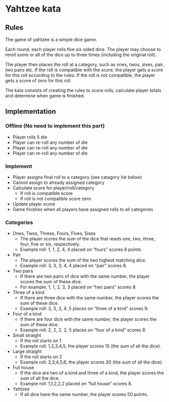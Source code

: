 # Yahtzee kata

## Rules

The game of yahtzee is a simple dice game.

Each round, each player rolls five six sided dice.
The player may choose to reroll some or all of the dice up to three times (including the original roll).

The player then places the roll at a category, such as ones, twos, sixes, pair, two pairs etc.
If the roll is compatible with the score, the player gets a score for this roll according to the rules.
If the roll is not compatible, the player gets a score of zero for this roll.

The kata consists of creating the rules to score rolls, calculate player totals and determine when game is finished.

## Implementation

### Offline (No need to implement this part)

- Player rolls 5 die
- Player can re-roll any number of die
- Player can re-roll any number of die
- Player can re-roll any number of die

### Implement

- Player assigns final roll to a category (see catagory list below)
- Cannot assign to already assigned category
- Calculate score for player/roll/category
  - If roll is compatible score
  - If roll is not compatible score zero
- Update player score
- Game finishes when all players have assigned rolls to all categories

### Categories

- Ones, Twos, Threes, Fours, Fives, Sixes
  - The player scores the sum of the dice that reads one, two, three, four, five or six, respectively.
  - Example roll: 1, 1, 2, 4, 4 placed on “fours” scores 8 points.
- Pair
  - The player scores the sum of the two highest matching dice.
  - Example roll: 3, 3, 3, 4, 4 placed on “pair” scores 8.
- Two pairs
  - If there are two pairs of dice with the same number, the player scores the sum of these dice.
  - For example, 1, 1, 2, 3, 3 placed on “two pairs” scores 8.
- Three of a kind
  - If there are three dice with the same number, the player scores the sum of these dice.
  - Example roll: 3, 3, 3, 4, 5 places on “three of a kind” scores 9.
- Four of a kind
  - If there are four dice with the same number, the player scores the sum of these dice.
  - Example roll: 2, 2, 2, 2, 5 places on “four of a kind” scores 8.
- Small straight
  - If the roll starts on 1
  - Example roll: 1,2,3,4,5, the player scores 15 (the sum of all the dice).
- Large straight
  - If the roll starts on 2
  - Example roll: 2,3,4,5,6, the player scores 20 (the sum of all the dice).
- Full house
  - If the dice are two of a kind and three of a kind, the player scores the sum of all the dice.
  - Example roll: 1,1,2,2,2 placed on “full house” scores 8.
- Yahtzee
  - If all dice have the same number, the player scores 50 points.
